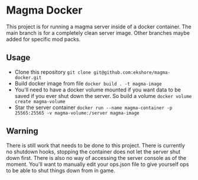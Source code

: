 # Magma Docker
This project is for running a magma server inside of a docker container. The main branch is for a completely clean server image. Other branches maybe added for specific mod packs.

## Usage
- Clone this repository `git clone git@github.com:ekshore/magma-docker.git`
- Build docker image from file `docker build . -t magma-image`
- You'll need to have a docker volume mounted if you want data to be saved if you ever shut down the server. So build a volume `docker volume create magma-volume`
- Star the server container `docker run --name magma-container -p 25565:25565 -v magma-volume:/server magma-image`

## Warning
There is still work that needs to be done to this project. There is currently no shutdown hooks, stopping the container does not let the server shut down first. There is also no way of accessing the server console as of the moment. You'll want to manually edit your ops.json file to give yourself ops to be able to shut things down from in game.